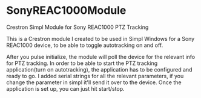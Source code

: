 # SonyREAC1000Module
Crestron Simpl Module for Sony REAC1000 PTZ Tracking


This is a Crestron module I created to be used in Simpl Windows for a Sony REAC1000 device, to be able to toggle autotracking on and off. 

After you pulse initialize, the module will poll the device for the relevant info for PTZ tracking. In order to be able to start the PTZ tracking application(turn on autotracking), the application has to be configured and ready to go. I added serial strings for all the relevant parameters, if you change the parameter in simpl it'll send it over to the device. Once the application is set up, you can just hit start/stop. 
